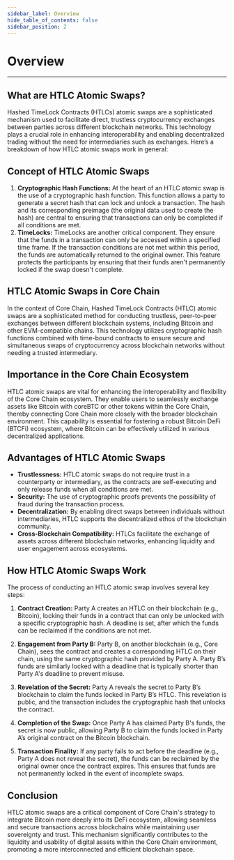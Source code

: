 ```yaml
---
sidebar_label: Overview
hide_table_of_contents: false
sidebar_position: 2
---
```


# Overview 
---

## What are HTLC Atomic Swaps?
Hashed TimeLock Contracts (HTLCs) atomic swaps are a sophisticated mechanism used to facilitate direct, trustless cryptocurrency exchanges between parties across different blockchain networks. This technology plays a crucial role in enhancing interoperability and enabling decentralized trading without the need for intermediaries such as exchanges. Here’s a breakdown of how HTLC atomic swaps work in general:

## Concept of HTLC Atomic Swaps
1. **Cryptographic Hash Functions:** At the heart of an HTLC atomic swap is the use of a cryptographic hash function. This function allows a party to generate a secret hash that can lock and unlock a transaction. The hash and its corresponding preimage (the original data used to create the hash) are central to ensuring that transactions can only be completed if all conditions are met.
2. **TimeLocks:** TimeLocks are another critical component. They ensure that the funds in a transaction can only be accessed within a specified time frame. If the transaction conditions are not met within this period, the funds are automatically returned to the original owner. This feature protects the participants by ensuring that their funds aren't permanently locked if the swap doesn't complete.

## HTLC Atomic Swaps in Core Chain
In the context of Core Chain, Hashed TimeLock Contracts (HTLC) atomic swaps are a sophisticated method for conducting trustless, peer-to-peer exchanges between different blockchain systems, including Bitcoin and other EVM-compatible chains. This technology utilizes cryptographic hash functions combined with time-bound contracts to ensure secure and simultaneous swaps of cryptocurrency across blockchain networks without needing a trusted intermediary.

## Importance in the Core Chain Ecosystem
HTLC atomic swaps are vital for enhancing the interoperability and flexibility of the Core Chain ecosystem. They enable users to seamlessly exchange assets like Bitcoin with coreBTC or other tokens within the Core Chain, thereby connecting Core Chain more closely with the broader blockchain environment. This capability is essential for fostering a robust Bitcoin DeFi (BTCFi) ecosystem, where Bitcoin can be effectively utilized in various decentralized applications.

## Advantages of HTLC Atomic Swaps
- **Trustlessness:** HTLC atomic swaps do not require trust in a counterparty or intermediary, as the contracts are self-executing and only release funds when all conditions are met.
- **Security:** The use of cryptographic proofs prevents the possibility of fraud during the transaction process.
- **Decentralization:** By enabling direct swaps between individuals without intermediaries, HTLC supports the decentralized ethos of the blockchain community.
- **Cross-Blockchain Compatibility:** HTLCs facilitate the exchange of assets across different blockchain networks, enhancing liquidity and user engagement across ecosystems.

## How HTLC Atomic Swaps Work
The process of conducting an HTLC atomic swap involves several key steps:

1. **Contract Creation:** Party A creates an HTLC on their blockchain (e.g., Bitcoin), locking their funds in a contract that can only be unlocked with a specific cryptographic hash. A deadline is set, after which the funds can be reclaimed if the conditions are not met.

2. **Engagement from Party B:** Party B, on another blockchain (e.g., Core Chain), sees the contract and creates a corresponding HTLC on their chain, using the same cryptographic hash provided by Party A. Party B’s funds are similarly locked with a deadline that is typically shorter than Party A's deadline to prevent misuse.

3. **Revelation of the Secret:** Party A reveals the secret to Party B’s blockchain to claim the funds locked in Party B’s HTLC. This revelation is public, and the transaction includes the cryptographic hash that unlocks the contract.

4. **Completion of the Swap:** Once Party A has claimed Party B's funds, the secret is now public, allowing Party B to claim the funds locked in Party A’s original contract on the Bitcoin blockchain. 

5. **Transaction Finality:** If any party fails to act before the deadline (e.g., Party A does not reveal the secret), the funds can be reclaimed by the original owner once the contract expires. This ensures that funds are not permanently locked in the event of incomplete swaps.

## Conclusion
HTLC atomic swaps are a critical component of Core Chain's strategy to integrate Bitcoin more deeply into its DeFi ecosystem, allowing seamless and secure transactions across blockchains while maintaining user sovereignty and trust. This mechanism significantly contributes to the liquidity and usability of digital assets within the Core Chain environment, promoting a more interconnected and efficient blockchain space.